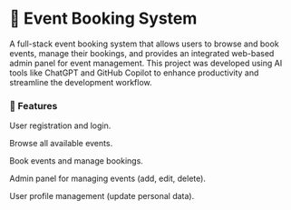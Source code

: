 # 📅 Event Booking System
A full-stack event booking system that allows users to browse and book events, manage their bookings, and provides an integrated web-based admin panel for event management.
This project was developed using AI tools like ChatGPT and GitHub Copilot to enhance productivity and streamline the development workflow.

### 🚀 Features
User registration and login.

Browse all available events.

Book events and manage bookings.

Admin panel for managing events (add, edit, delete).

User profile management (update personal data).
